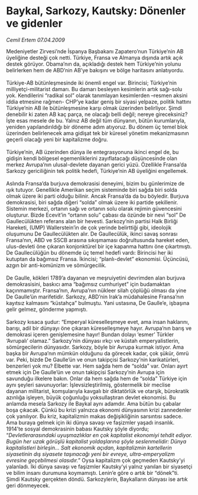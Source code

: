 # Baykal, Sarkozy, Kautsky: Dönenler ve gidenler

*Cemil Ertem 07.04.2009*

<div class="taraf_structure_2col_1zq">
<div class="margen_n">



 <p>Medeniyetler Zirvesi’nde İspanya Başbakanı Zapatero’nun Türkiye’nin AB üyeliğine desteği çok netti. Türkiye, Fransa ve Almanya dışında artık açık destek görüyor. Obama’nın da, açıkladığı destek hem Türkiye’nin yolunu belirlerken hem de ABD’nin AB’ye bakışını ve bölge haritasını anlatıyordu. <br/><br/>Türkiye-AB bütünleşmesinde iki önemli engel var. Birincisi; Türkiye’nin milliyetçi-militarist damarı. Bu damarı besleyen kesimlerin artık sağı-solu yok. Kendilerini “radikal sol” olarak tanımlayan kesimlerden –resmen aksini iddia etmesine rağmen- CHP’ye kadar geniş bir siyasi yelpaze, politik hattını Türkiye’nin AB ile bütünleşmesine karşı olmak üzerinden belirliyor. Şimdi denebilir ki zaten AB kaç parça, ne olacağı belli değil; nereye gireceksiniz? İşte esas mesele de bu. Yalnız AB değil tüm dünyanın, bütün kurumlarıyla, yeniden yapılandırıldığı bir döneme adım atıyoruz. Bu dönem üç temel blok üzerinden belirlenecek ama gidişat tek bir küresel yönetim mekanizmasının geçerli olacağı yeni bir kapitalizme doğru. <br/><br/>Türkiye’nin, AB üzerinden dünya ile entegrasyonuna ikinci engel de, bu gidişin kendi bölgesel egemenliklerini zayıflatacağı düşüncesinde olan merkez Avrupa’nın ulusal-devlete dayanan gerici yüzü. Özellikle Fransa’da Sarkozy gericiliğinin tek politik hedefi, Türkiye’nin AB üyeliğini engellemek. <br/><br/>Aslında Fransa’da burjuva demokrasisi deneyimi, bizim bu günlerimize de ışık tutuyor. Genellikle Amerikan seçim sisteminde biri sağda biri solda olmak üzere iki parti olduğu bilinir. Ancak Fransa’da da bu böyledir. Burjuva demokrasisi, biri sağda diğeri “solda” olmak üzere iki partide şekillenir. Sistemin merkezi, ortanın sağı ve ortanın solu olarak rejimin güvencesini oluşturur. Bizde Ecevit’in “ortanın solu” çabası da özünde bir nevi “sol” De Gaullecülükten referans alan bir hevesti. Sarkozy’nin partisi Halk Birliği Hareketi, (UMP) Wallerstein’in de çok yerinde belirttiği gibi, ideolojik oluşumunu De Gaullecülükten alır. De Gaullecülük, ikinci savaş sonrası Fransa’nın, ABD ve SSCB arasına sıkışmaması doğrultusunda hareket eden, ulus-devleti öne çıkaran konjonktürel bir içe kapanma hattını öne çıkartmıştı. De Gaullecülüğün bu dönemde üç temel hedefi vardı: Birincisi her iki kutuptan da bağımsız Fransa. İkincisi; “planlı-devlet” ekonomisi. Üçüncüsü, azgın bir anti-komünizm ve sömürgecilik. <br/><br/>De Gaulle, kökleri 1789’a dayanan ve meşruiyetini devrimden alan burjuva demokrasisini, baskıcı ama “bağımsız cumhuriyet” için budamaktan kaçınmamıştır. Fransa’nın, Avrupa’nın nükleer silah çöplüğü olması da yine De Gaulle’ün marifetidir. Sarkozy, ABD’nin Irak’a müdahalesine Fransa’nın kayıtsız kalmasını “küstahça” bulmuştu. Yani ustasına, De Gaulle’e, işbaşına gelir gelmez, gönderme yapmıştı. <br/><br/>Sarkozy kısaca şudur: “Emperyal küreselleşmeye evet, ama insan haklarını, barışı, adil bir dünyayı öne çıkaran küreselleşmeye hayır. Avrupa’nın barış ve demokrasi içeren genişlemesine hayır! Bundan dolayı ‘esmer’ Türkler ‘Avrupalı’ olamaz.” Sarkozy’nin dünyası ırkçı ve küstah emperyalistlerin, sömürgecilerin dünyasıdır. Sarkozy, böyle bir Avrupa kurmak istiyor. Ama başka bir Avrupa’nın mümkün olduğunu da görecek kadar, çok şükür, ömrü var. Peki, bizde De Gaulle’ün ve onun takipçisi Sarkozy’nin karikatürleri, benzerleri yok mu? Elbette var. Hem sağda hem de “solda” var. Onları ayırt etmek için De Gaulle’ün ve onun takipçisi Sarkozy’nin Avrupa için savunduğu ilkelere bakın. Onlar da hem sağda hem de “solda” Türkiye için aynı şeyleri savunuyorlar: İşlevsizleştirilmiş, göstermelik bir meclise dayanan militarist, komşularıyla kavgalı bir diktatörlük ve otarşik, bürokratik azınlığa işleyen, büyük çoğunluğu yoksullaştıran devlet ekonomisi. Bu anlamda mesela Sarkozy ile Baykal aynı adamdır. Ama bütün bu çabalar boşa çıkacak. Çünkü bu krizi yalnızca ekonomi dünyasının krizi zannedenler çok yanılıyor. Bu kriz, kapitalizmin makas değişikliğinin sarsıntısı sadece. Ama buraya gelmek için iki dünya savaşı ve faşizmler yaşadı insanlık. 1914’te sosyal demokrasinin babası Kautsky şöyle diyordu; “<i>Devletlerarasındaki uyuşmazlıklar en çok kapitalist ekonomiyi tehdit ediyor. Bugün her uzak görüşlü kapitalist yoldaşlarına şöyle seslenmelidir: Dünya kapitalistleri birleşin… Salt ekonomik açıdan, kapitalizmin kartellerin siyasetinin dış siyasete taşınacağı yeni bir evreye, ultra-emperyalizm evresine geçebilmesi olasıdır.</i>” Oysa kapitalizm çok geçmeden Kautsky’yi yalanladı. İki dünya savaşı ve faşizmler Kautsky’yi yalnız yanılan bir siyasetçi ve bilim insanı durumuna koymamıştı. Lenin’e göre o artık bir “dönek”ti. Şimdi Kautsky gerçekten döndü. Sarkozylerin, Baykalların dünyası ise artık geri dönmeyecek.</p>
<br/>
<br/>
<br/>



<br/>


<div id="taraf_not">
</div>

</div>


</div>
